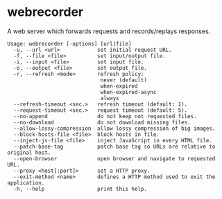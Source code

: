 # webrecorder

A web server which forwards requests and records/replays responses.

    Usage: webrecorder [-options] [url|file]
      -u, --url <url>            set initial request URL.
      -f, --file <file>          set input/output file.
      -i, --input <file>         set input file.
      -o, --output <file>        set output file.
      -r, --refresh <mode>       refresh policy:
                                  never (default)
                                  when-expired
                                  when-expired-async
                                  always
      --refresh-timeout <sec.>   refresh timeout (default: 1).
      --request-timeout <sec.>   request timeout (default: 5).
      --no-append                do not keep not requested files.
      --no-download              do not download missing files.
      --allow-lossy-compression  allow lossy compression of big images.
      --block-hosts-file <file>  block hosts in file.
      --inject-js-file <file>    inject JavaScript in every HTML file.
      --patch-base-tag           patch base tag so URLs are relative to original host.
      --open-browser             open browser and navigate to requested URL.
      --proxy <host[:port]>      set a HTTP proxy.
      --exit-method <name>       defines a HTTP method used to exit the application.
      -h, --help                 print this help.
